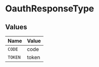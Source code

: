 # OauthResponseType


## Values

| Name    | Value   |
| ------- | ------- |
| `CODE`  | code    |
| `TOKEN` | token   |